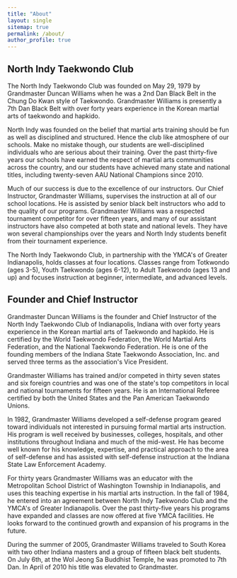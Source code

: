 ```yaml
---
title: "About"
layout: single
sitemap: true
permalink: /about/
author_profile: true
---
```

## North Indy Taekwondo Club
The North Indy Taekwondo Club was founded on May 29, 1979 by Grandmaster Duncan Williams when he was a 2nd Dan Black Belt in the Chung Do Kwan style of Taekwondo.  Grandmaster Williams is presently a 7th Dan Black Belt with over forty years experience in the Korean martial arts of taekwondo and hapkido.

North Indy was founded on the belief that martial arts training should be fun as well as disciplined and structured.  Hence the club like atmosphere of our schools.  Make no mistake though, our students are well-disciplined individuals who are serious about their training.  Over the past thirty-five years our schools have earned the respect of martial arts communities across the country, and our students have achieved many state and national titles, including twenty-seven AAU National Champions since 2010.

Much of our success is due to the excellence of our instructors.  Our Chief Instructor, Grandmaster Williams, supervises the instruction at all of our school locations.  He is assisted by senior black belt instructors who add to the quality of our programs.  Grandmaster Williams was a respected tournament competitor for over fifteen years, and many of our assistant instructors have also competed at both state and national levels.  They have won several championships over the years and North Indy students benefit from their tournament experience.

The North Indy Taekwondo Club, in partnership with the YMCA's of Greater Indianapolis, holds classes at four locations.  Classes range from Totkwondo (ages 3-5), Youth Taekwondo (ages 6-12), to Adult Taekwondo (ages 13 and up) and focuses instruction at beginner, intermediate, and advanced levels.

## Founder and Chief Instructor
Grandmaster Duncan Williams is the founder and Chief Instructor of the North Indy Taekwondo Club of Indianapolis, Indiana with over forty years experience in the Korean martial arts of Taekwondo and hapkido.  He is certified by the World Taekwondo Federation, the World Martial Arts Federation, and the National Taekwondo Federation.  He is one of the founding members of the Indiana State Taekwondo Association, Inc. and served three terms as the association's Vice President.

Grandmaster Williams has trained and/or competed in thirty seven states and six foreign countries and was one of the state's top competitors in local and national tournaments for fifteen years.  He is an International Referee certified by both the United States and the Pan American Taekwondo Unions.

 
In 1982, Grandmaster Williams developed a self-defense program geared toward individuals not interested in pursuing formal martial arts instruction.  His program is well received by businesses, colleges, hospitals, and other institutions throughout Indiana and much of the mid-west.  He has become well known for his knowledge, expertise, and practical approach to the area of self-defense and has assisted with self-defense instruction at the Indiana State Law Enforcement Academy.

For thirty years Grandmaster Williams was an educator with the Metropolitan School District of Washington Township in Indianapolis, and uses this teaching expertise in his martial arts instruction.  In the fall of 1984, he entered into an agreement between North Indy Taekwondo Club and the YMCA's of Greater Indianapolis.  Over the past thirty-five years his programs have expanded and classes are now offered at five YMCA facilities.  He looks forward to the continued growth and expansion of his programs in the future.


During the summer of 2005, Grandmaster Williams traveled to South Korea with two other Indiana masters and a group of fifteen black belt students.  On July 6th, at the Wol Jeong Sa Buddhist Temple, he was promoted to 7th Dan.  In April of 2010 his title was elevated to Grandmaster. 